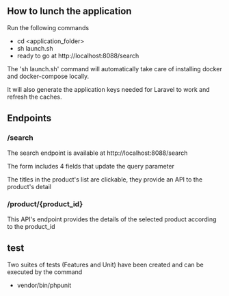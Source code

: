 ## How to lunch the application
Run the following commands
- cd <application_folder>
- sh launch.sh
- ready to go at http://localhost:8088/search

The 'sh launch.sh' command will automatically take care of installing docker and docker-compose locally.

It will also generate the application keys needed for Laravel to work and refresh the caches.

## Endpoints 

### /search
The search endpoint is available at http://localhost:8088/search

The form includes 4 fields that update the query parameter

The titles in the product's list are clickable, they provide an API to the product's detail 
  
### /product/{product_id}
This API's endpoint provides the details of the selected product according to the product_id

## test
Two suites of tests (Features and Unit) have been created and can be executed by the command

- vendor/bin/phpunit 
